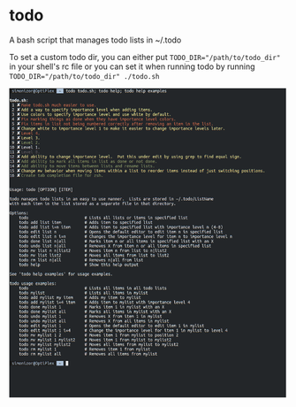 # todo

A bash script that manages todo lists in ~/.todo

To set a custom todo dir, you can either put `TODO_DIR="/path/to/todo_dir"` in your shell's rc file or you can set it when running todo by running `TODO_DIR="/path/to/todo_dir" ./todo.sh`

![todo](/Screenshot.png)
